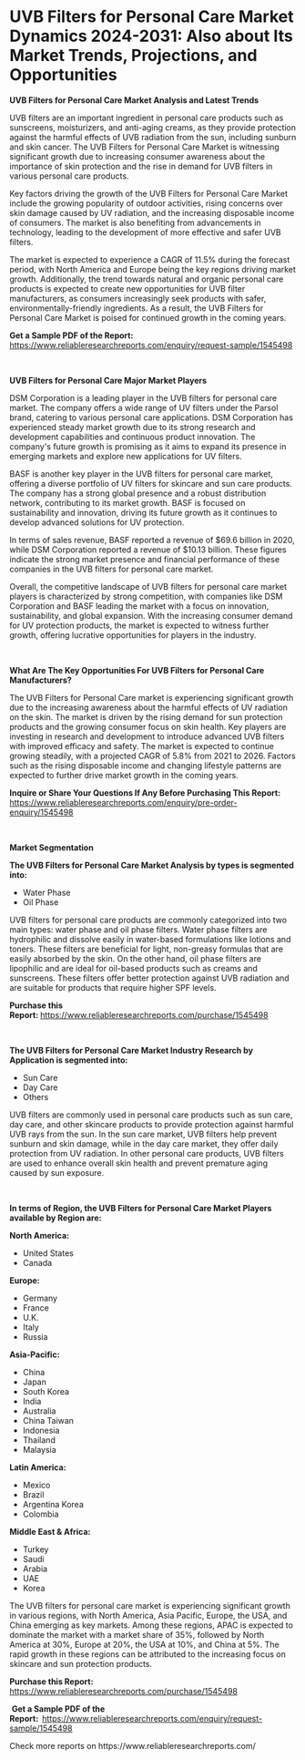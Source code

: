 <p><h1>UVB Filters for Personal Care Market Dynamics 2024-2031: Also about Its Market Trends, Projections, and Opportunities</h1></p><p><strong>UVB Filters for Personal Care Market Analysis and Latest Trends</strong></p>
<p><p>UVB filters are an important ingredient in personal care products such as sunscreens, moisturizers, and anti-aging creams, as they provide protection against the harmful effects of UVB radiation from the sun, including sunburn and skin cancer. The UVB Filters for Personal Care Market is witnessing significant growth due to increasing consumer awareness about the importance of skin protection and the rise in demand for UVB filters in various personal care products.</p><p>Key factors driving the growth of the UVB Filters for Personal Care Market include the growing popularity of outdoor activities, rising concerns over skin damage caused by UV radiation, and the increasing disposable income of consumers. The market is also benefiting from advancements in technology, leading to the development of more effective and safer UVB filters.</p><p>The market is expected to experience a CAGR of 11.5% during the forecast period, with North America and Europe being the key regions driving market growth. Additionally, the trend towards natural and organic personal care products is expected to create new opportunities for UVB filter manufacturers, as consumers increasingly seek products with safer, environmentally-friendly ingredients. As a result, the UVB Filters for Personal Care Market is poised for continued growth in the coming years.</p></p>
<p><strong>Get a Sample PDF of the Report:&nbsp;</strong> <a href="https://www.reliableresearchreports.com/enquiry/request-sample/1545498">https://www.reliableresearchreports.com/enquiry/request-sample/1545498</a></p>
<p>&nbsp;</p>
<p><strong>UVB Filters for Personal Care Major Market Players</strong></p>
<p><p>DSM Corporation is a leading player in the UVB filters for personal care market. The company offers a wide range of UV filters under the Parsol brand, catering to various personal care applications. DSM Corporation has experienced steady market growth due to its strong research and development capabilities and continuous product innovation. The company's future growth is promising as it aims to expand its presence in emerging markets and explore new applications for UV filters.</p><p>BASF is another key player in the UVB filters for personal care market, offering a diverse portfolio of UV filters for skincare and sun care products. The company has a strong global presence and a robust distribution network, contributing to its market growth. BASF is focused on sustainability and innovation, driving its future growth as it continues to develop advanced solutions for UV protection.</p><p>In terms of sales revenue, BASF reported a revenue of $69.6 billion in 2020, while DSM Corporation reported a revenue of $10.13 billion. These figures indicate the strong market presence and financial performance of these companies in the UVB filters for personal care market.</p><p>Overall, the competitive landscape of UVB filters for personal care market players is characterized by strong competition, with companies like DSM Corporation and BASF leading the market with a focus on innovation, sustainability, and global expansion. With the increasing consumer demand for UV protection products, the market is expected to witness further growth, offering lucrative opportunities for players in the industry.</p></p>
<p>&nbsp;</p>
<p><strong>What Are The Key Opportunities For UVB Filters for Personal Care Manufacturers?</strong></p>
<p><p>The UVB Filters for Personal Care market is experiencing significant growth due to the increasing awareness about the harmful effects of UV radiation on the skin. The market is driven by the rising demand for sun protection products and the growing consumer focus on skin health. Key players are investing in research and development to introduce advanced UVB filters with improved efficacy and safety. The market is expected to continue growing steadily, with a projected CAGR of 5.8% from 2021 to 2026. Factors such as the rising disposable income and changing lifestyle patterns are expected to further drive market growth in the coming years.</p></p>
<p><strong>Inquire or Share Your Questions If Any Before Purchasing This Report:</strong> <a href="https://www.reliableresearchreports.com/enquiry/pre-order-enquiry/1545498">https://www.reliableresearchreports.com/enquiry/pre-order-enquiry/1545498</a></p>
<p>&nbsp;</p>
<p><strong>Market Segmentation</strong></p>
<p><strong>The UVB Filters for Personal Care Market Analysis by types is segmented into:</strong></p>
<p><ul><li>Water Phase</li><li>Oil Phase</li></ul></p>
<p><p>UVB filters for personal care products are commonly categorized into two main types: water phase and oil phase filters. Water phase filters are hydrophilic and dissolve easily in water-based formulations like lotions and toners. These filters are beneficial for light, non-greasy formulas that are easily absorbed by the skin. On the other hand, oil phase filters are lipophilic and are ideal for oil-based products such as creams and sunscreens. These filters offer better protection against UVB radiation and are suitable for products that require higher SPF levels.</p></p>
<p><strong>Purchase this Report:&nbsp;</strong><a href="https://www.reliableresearchreports.com/purchase/1545498">https://www.reliableresearchreports.com/purchase/1545498</a></p>
<p>&nbsp;</p>
<p><strong>The UVB Filters for Personal Care Market Industry Research by Application is segmented into:</strong></p>
<p><ul><li>Sun Care</li><li>Day Care</li><li>Others</li></ul></p>
<p><p>UVB filters are commonly used in personal care products such as sun care, day care, and other skincare products to provide protection against harmful UVB rays from the sun. In the sun care market, UVB filters help prevent sunburn and skin damage, while in the day care market, they offer daily protection from UV radiation. In other personal care products, UVB filters are used to enhance overall skin health and prevent premature aging caused by sun exposure.</p></p>
<p>&nbsp;</p>
<p><strong>In terms of Region, the UVB Filters for Personal Care Market Players available by Region are:</strong></p>
<p>
    <p> <strong> North America: </strong>
        <ul>
            <li>United States</li>
            <li>Canada</li>
        </ul>
        </p> 
    <p> <strong> Europe: </strong>
        <ul>
            <li>Germany</li>
            <li>France</li>
            <li>U.K.</li>
            <li>Italy</li>
            <li>Russia</li>
        </ul>
        </p> 
    <p> <strong> Asia-Pacific: </strong>
        <ul>
            <li>China</li>
            <li>Japan</li>
            <li>South Korea</li>
            <li>India</li>
            <li>Australia</li>
            <li>China Taiwan</li>
            <li>Indonesia</li>
            <li>Thailand</li>
            <li>Malaysia</li>
        </ul>
        </p> 
    <p> <strong> Latin America: </strong>
        <ul>
            <li>Mexico</li>
            <li>Brazil</li>
            <li>Argentina Korea</li>
            <li>Colombia</li>
        </ul>
        </p> 
    <p> <strong> Middle East & Africa: </strong>
        <ul>
            <li>Turkey</li>
            <li>Saudi</li>
            <li>Arabia</li>
            <li>UAE</li>
            <li>Korea</li>
        </ul>
    </p>
    </p>
<p><p>The UVB filters for personal care market is experiencing significant growth in various regions, with North America, Asia Pacific, Europe, the USA, and China emerging as key markets. Among these regions, APAC is expected to dominate the market with a market share of 35%, followed by North America at 30%, Europe at 20%, the USA at 10%, and China at 5%. The rapid growth in these regions can be attributed to the increasing focus on skincare and sun protection products.</p></p>
<p><strong>Purchase this Report: </strong><a href="https://www.reliableresearchreports.com/purchase/1545498">https://www.reliableresearchreports.com/purchase/1545498</a></p>
<p>&nbsp;<strong>Get a Sample PDF of the Report:&nbsp;&nbsp;</strong><a href="https://www.reliableresearchreports.com/enquiry/request-sample/1545498">https://www.reliableresearchreports.com/enquiry/request-sample/1545498</a></p>
<p><strong></strong></p>
<p>Check more reports on https://www.reliableresearchreports.com/</p>